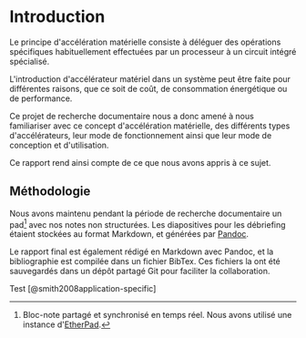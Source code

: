 # Introduction

Le principe d'accélération matérielle consiste à déléguer des opérations spécifiques habituellement effectuées par un processeur à un circuit intégré spécialisé.

L'introduction d'accélérateur matériel dans un système peut être faite pour différentes raisons, que ce soit de coût, de consommation énergétique ou de performance.

Ce projet de recherche documentaire nous a donc amené à nous familiariser avec ce concept d'accélération matérielle, des différents types d'accélérateurs, leur mode de fonctionnement ainsi que leur mode de conception et d'utilisation.

Ce rapport rend ainsi compte de ce que nous avons appris à ce sujet.

## Méthodologie

Nous avons maintenu pendant la période de recherche documentaire un pad[^pad] avec nos notes non structurées.
Les diapositives pour les débriefing étaient stockées au format Markdown, et générées par [Pandoc](https://pandoc.org/).

[^pad]: Bloc-note partagé et synchronisé en temps réel. Nous avons utilisé une instance d'[EtherPad](http://etherpad.org/).

Le rapport final est également rédigé en Markdown avec Pandoc, et la bibliographie est compilée dans un fichier BibTex.
Ces fichiers la ont été sauvegardés dans un dépôt partagé Git pour faciliter la collaboration.

Test [@smith2008application-specific]
